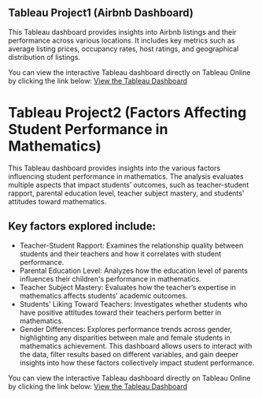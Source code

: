 
## Tableau Project1 (Airbnb Dashboard)
This Tableau dashboard provides insights into Airbnb listings and their performance across various locations. It includes key metrics such as average listing prices, occupancy rates, host ratings, and geographical distribution of listings.

You can view the interactive Tableau dashboard directly on Tableau Online by clicking the link below:
[View the Tableau Dashboard](https://public.tableau.com/views/Airbnd_ListingRate_Project/Dashboard1?:language=en-US&:sid=&:redirect=auth&:display_count=n&:origin=viz_share_link)



# Tableau Project2 (Factors Affecting Student Performance in Mathematics)
This Tableau dashboard provides insights into the various factors influencing student performance in mathematics. The analysis evaluates multiple aspects that impact students’ outcomes, such as teacher-student rapport, parental education level, teacher subject mastery, and students' attitudes toward mathematics.

## Key factors explored include:

* Teacher-Student Rapport: Examines the relationship quality between students and their teachers and how it correlates with student performance.
* Parental Education Level: Analyzes how the education level of parents influences their children's performance in mathematics.
* Teacher Subject Mastery: Evaluates how the teacher’s expertise in mathematics affects students' academic outcomes.
* Students' Liking Toward Teachers: Investigates whether students who have positive attitudes toward their teachers perform better in mathematics.
* Gender Differences: Explores performance trends across gender, highlighting any disparities between male and female students in mathematics achievement.
This dashboard allows users to interact with the data, filter results based on different variables, and gain deeper insights into how these factors collectively impact student performance.

You can view the interactive Tableau dashboard directly on Tableau Online by clicking the link below:
[View the Tableau Dashboard](https://public.tableau.com/views/FactorsAffectingStudentsPerformanceInMathematics/Dashboard1?:language=en-US&:sid=&:redirect=auth&:display_count=n&:origin=viz_share_link)
